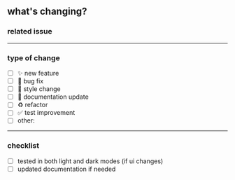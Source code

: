<!--
  thank you for helping improve ずつ! 🎉

  don't worry if you're unsure about anything — all contributions are appreciated!
  and we're happy to help! feel free to submit your pr and ask for feedback.
-->

## what's changing?

<!-- briefly describe what you're adding or fixing -->

### related issue

<!-- link any related issues like #123 -->

---

### type of change

<!-- mark with an `x` like this: [x] -->

- [ ] ✨ new feature
- [ ] 🐛 bug fix
- [ ] 💄 style change
- [ ] 📝 documentation update
- [ ] ♻️ refactor
- [ ] ✅ test improvement
- [ ] other: 

---

### checklist

- [ ] tested in both light and dark modes (if ui changes)
- [ ] updated documentation if needed
